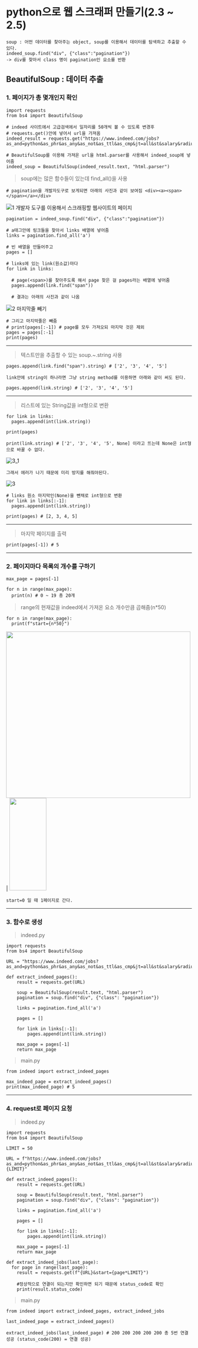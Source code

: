 # python으로 웹 스크래퍼 만들기(2.3 ~ 2.5)
```
soup : 어떤 데이터를 찾아주는 object, soup를 이용해서 데이터를 탐색하고 추출할 수 있다.
indeed_soup.find("div", {"class":"pagination"})
-> div를 찾아서 class 명이 pagination인 요소를 반환

```
## BeautifulSoup : 데이터 추출
### 1. 페이지가 총 몇개인지 확인
```
import requests
from bs4 import BeautifulSoup

# indeed 사이트에서 고급검색에서 일자리를 50개씩 볼 수 있도록 변경후 
# requests.get()안에 넣어서 url을 가져옴
indeed_result = requests.get("https://www.indeed.com/jobs?as_and=python&as_phr&as_any&as_not&as_ttl&as_cmp&jt=all&st&salary&radius=25&l&fromage=any&limit=50")

# BeautifulSoup를 이용해 가져온 url을 html.parser를 사용해서 indeed_soup에 넣어줌
indeed_soup = BeautifulSoup(indeed_result.text, "html.parser")
```
> soup에는 많은 함수들이 있는데 find_all()을 사용
```
# pagination을 개발자도구로 보게되면 아래의 사진과 같이 보여짐 <div><a><span></span></a></div>
```
![1  개발자 도구를 이용해서 스크래핑할 웹사이트의 페이지](https://user-images.githubusercontent.com/71562490/129292496-149965ce-4557-4b9b-893c-9f56fd4f5ded.JPG)

```
pagination = indeed_soup.find("div", {"class":"pagination"})

# a태그안에 링크들을 찾아서 links 배열에 넣어줌
links = pagination.find_all('a')

# 빈 배열을 만들어주고
pages = []

# links에 있는 link(원소값)마다
for link in links:  
  
  # page(<span>)를 찾아주도록 해서 page 찾은 걸 pages라는 배열에 넣어줌
  pages.append(link.find("span"))
  
  # 결과는 아래의 사진과 같이 나옴
```
![2  마지막줄 빼기](https://user-images.githubusercontent.com/71562490/129292580-e9c99bb1-110b-4c46-934f-2d9f8df94f77.JPG)
```
# 그리고 마지막줄은 빼줌
# print(pages[:-1]) # page를 모두 가져오되 마지막 것은 제외
pages = pages[:-1]
print(pages)
```
--------------------------
> 텍스트만을 추출할 수 있는 soup.~.string 사용
```
pages.append(link.find("span").string) # ['2', '3', '4', '5']
```
```
link안에 string이 하나라면 그냥 string method를 이용하면 아래와 같이 써도 된다.
```
```
pages.append(link.string) # ['2', '3', '4', '5']
```
--------------------------
> 리스트에 있는 String값을 int형으로 변환
```
for link in links:
  pages.append(int(link.string))
  
print(pages)
```
```
print(link.string) # ['2', '3', '4', '5', None] 이라고 뜨는데 None은 int형으로 바꿀 수 없다.
```
![3_1](https://user-images.githubusercontent.com/71562490/129296705-c6341c32-cc17-4622-aa43-c276df7c7385.JPG)
```
그래서 에러가 나기 때문에 미리 방지를 해줘야된다.
```
![3](https://user-images.githubusercontent.com/71562490/129296586-55594b14-7892-471a-b172-7d63481391b5.JPG)
```
# links 원소 마지막인(None)을 뺀채로 int형으로 변환
for link in links[:-1]:
  pages.append(int(link.string))

print(pages) # [2, 3, 4, 5]
```
--------------------------
> 마지막 페이지를 출력
```
print(pages[-1]) # 5
```
--------------------------
### 2. 페이지마다 목록의 개수를 구하기
```
max_page = pages[-1]

for n in range(max_page):
  print(n) # 0 ~ 19 총 20개
```
> range의 현재값을 indeed에서 가져온 요소 개수만큼 곱해줌(n*50)
```
for n in range(max_page):
  print(f"start={n*50}")
```
<img src="https://user-images.githubusercontent.com/71562490/129297901-44489757-0f78-4a49-84d4-e18579844164.JPG" width="500" height="450"> | <img src="https://user-images.githubusercontent.com/71562490/129297918-92d53e17-f68d-4855-9332-6ff78da69b7d.JPG" width="100" height="250">
```
start=0 일 때 1페이지로 간다.
```
--------------------------

### 3. 함수로 생성
> indeed.py
```
import requests
from bs4 import BeautifulSoup

URL = "https://www.indeed.com/jobs?as_and=python&as_phr&as_any&as_not&as_ttl&as_cmp&jt=all&st&salary&radius=25&l&fromage=any&limit=50"

def extract_indeed_pages():
    result = requests.get(URL)

    soup = BeautifulSoup(result.text, "html.parser")
    pagination = soup.find("div", {"class": "pagination"})

    links = pagination.find_all('a')

    pages = []

    for link in links[:-1]:
        pages.append(int(link.string))

    max_page = pages[-1]
    return max_page
```
> main.py
```
from indeed import extract_indeed_pages

max_indeed_page = extract_indeed_pages()
print(max_indeed_page) # 5
```
--------------------------
### 4. request로 페이지 요청
> indeed.py
```
import requests
from bs4 import BeautifulSoup

LIMIT = 50

URL = f"https://www.indeed.com/jobs?as_and=python&as_phr&as_any&as_not&as_ttl&as_cmp&jt=all&st&salary&radius=25&l&fromage=any&limit={LIMIT}"

def extract_indeed_pages():
    result = requests.get(URL)

    soup = BeautifulSoup(result.text, "html.parser")
    pagination = soup.find("div", {"class": "pagination"})

    links = pagination.find_all('a')

    pages = []

    for link in links[:-1]:
        pages.append(int(link.string))

    max_page = pages[-1]
    return max_page

def extract_indeed_jobs(last_page):
  for page in range(last_page):
    result = requests.get(f"{URL}&start={page*LIMIT}")
    
    #정상적으로 연결이 되는지만 확인하면 되기 때문에 status_code로 확인
    print(result.status_code)
```
> main.py
```
from indeed import extract_indeed_pages, extract_indeed_jobs

last_indeed_page = extract_indeed_pages()

extract_indeed_jobs(last_indeed_page) # 200 200 200 200 200 총 5번 연결 성공 (status_code(200) = 연결 성공)
```
